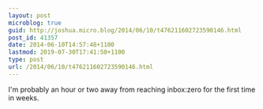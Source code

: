 ```yaml
---
layout: post
microblog: true
guid: http://joshua.micro.blog/2014/06/10/t476211602723590146.html
post_id: 41357
date: 2014-06-10T14:57:48+1100
lastmod: 2019-07-30T17:41:50+1100
type: post
url: /2014/06/10/t476211602723590146.html
---
```

I'm probably an hour or two away from reaching inbox:zero for the first time in weeks.
